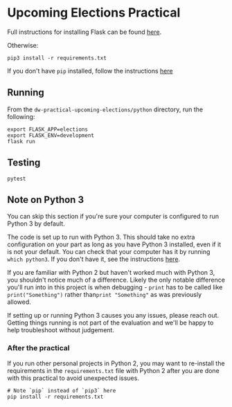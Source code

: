 # Upcoming Elections Practical
Full instructions for installing Flask can be found [here](http://flask.pocoo.org/docs/1.0/installation/).

Otherwise:

```
pip3 install -r requirements.txt
```
If you don't have `pip` installed, follow the instructions [here](https://pip.pypa.io/en/stable/installing/)

## Running

From the `dw-practical-upcoming-elections/python` directory, run the following:

```
export FLASK_APP=elections
export FLASK_ENV=development
flask run
```

## Testing

```
pytest
```

## Note on Python 3
You can skip this section if you're sure your computer is configured to run Python 3 by default.

The code is set up to run with Python 3. This should take no extra configuration on your part
as long as you have Python 3 installed, even if it is not your default. You can check that your
computer has it by running `which python3`. If you don't have it, see the instructions
[here](https://realpython.com/installing-python/).

If you are familiar with Python 2 but haven't worked much with Python 3, you shouldn't notice
much of a difference. Likely the only notable difference you'll run into in this project is when
debugging - `print` has to be called like `print("Something")` rather than`print "Something"`
as was previously allowed.

If setting up or running Python 3 causes you any issues, please reach out. Getting things running
is not part of the evaluation and we'll be happy to help troubleshoot without judgement.

### After the practical
If you run other personal projects in Python 2, you may want to re-install the requirements in the
`requirements.txt` file with Python 2 after you are done with this practical to avoid unexpected
issues.

```
# Note `pip` instead of `pip3` here
pip install -r requirements.txt
```
